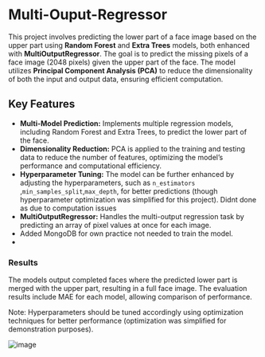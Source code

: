 # Multi-Ouput-Regressor


This project involves predicting the lower part of a face image based on the upper part using **Random Forest** and **Extra Trees** models, both enhanced with **MultiOutputRegressor**. The goal is to predict the missing pixels of a face image (2048 pixels) given the upper part of the face. The model utilizes **Principal Component Analysis (PCA)** to reduce the dimensionality of both the input and output data, ensuring efficient computation.

## Key Features

- **Multi-Model Prediction:** Implements multiple regression models, including Random Forest and Extra Trees, to predict the lower part of the face.
- **Dimensionality Reduction:** PCA is applied to the training and testing data to reduce the number of features, optimizing the model’s performance and computational efficiency.
- **Hyperparameter Tuning:** The model can be further enhanced by adjusting the hyperparameters, such as `n_estimators` ,`min_samples_split`,`max_depth`, for better predictions (though hyperparameter optimization was simplified for this project). Didnt done as due to computation issues
- **MultiOutputRegressor:** Handles the multi-output regression task by predicting an array of pixel values at once for each image.
- Added MongoDB for own practice not needed to train the model.
- 
### Results

The models output completed faces where the predicted lower part is merged with the upper part, resulting in a full face image. The evaluation results include MAE for each model, allowing comparison of performance.

Note: Hyperparameters should be tuned accordingly using optimization techniques for better performance (optimization was simplified for demonstration purposes).

![image](https://github.com/user-attachments/assets/f7bb00aa-fc21-4727-afec-888da94aee6a)

